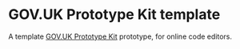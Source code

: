 # GOV.UK Prototype Kit template

A template [GOV.UK Prototype Kit](https://prototype-kit.service.gov.uk) prototype, for online code editors.
